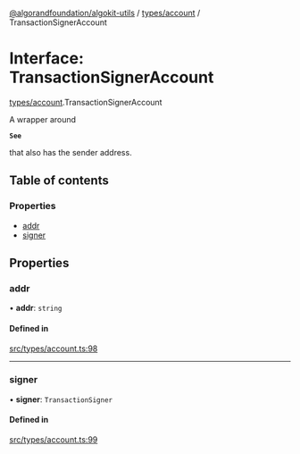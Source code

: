 [@algorandfoundation/algokit-utils](../README.md) / [types/account](../modules/types_account.md) / TransactionSignerAccount

# Interface: TransactionSignerAccount

[types/account](../modules/types_account.md).TransactionSignerAccount

A wrapper around

**`See`**

that also has the sender address.

## Table of contents

### Properties

- [addr](types_account.TransactionSignerAccount.md#addr)
- [signer](types_account.TransactionSignerAccount.md#signer)

## Properties

### addr

• **addr**: `string`

#### Defined in

[src/types/account.ts:98](https://github.com/algorandfoundation/algokit-utils-ts/blob/main/src/types/account.ts#L98)

___

### signer

• **signer**: `TransactionSigner`

#### Defined in

[src/types/account.ts:99](https://github.com/algorandfoundation/algokit-utils-ts/blob/main/src/types/account.ts#L99)
